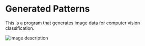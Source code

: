 # Generated Patterns
This is a program that generates image data for computer vision classification. 

![image description](GeneratedPatterns/SampleImages/CompleteSampleData.png)
